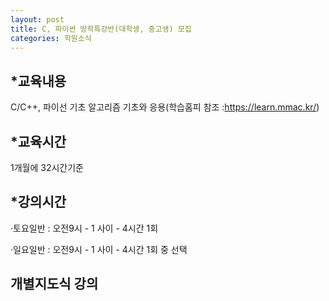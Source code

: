 ```yaml
---
layout: post
title: C, 파이썬 방학특강반(대학생, 중고생) 모집
categories: 학원소식
---
```


## *교육내용
   C/C++, 파이선 기초 알고리즘 기초와 응용(학습홈피 참조 :https://learn.mmac.kr/)

## *교육시간
1개월에 32시간기준


## *강의시간

·토요일반 : 오전9시 - 1 사이 - 4시간 1회

·일요일반 : 오전9시 - 1 사이 - 4시간 1회 중 선택
​
## 개별지도식 강의